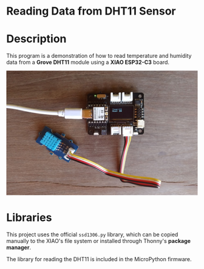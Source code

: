 # Reading Data from DHT11 Sensor

# Description  
This program is a demonstration of how to read temperature and humidity data from a **Grove DHT11** module using a **XIAO ESP32-C3** board.

![DHT11 and OLED](images/C3DHT11Oled.jpg)

# Libraries  
This project uses the official `ssd1306.py` library, which can be copied manually to the XIAO's file system or installed through Thonny's **package manager**.

The library for reading the DHT11 is included in the MicroPython firmware.
